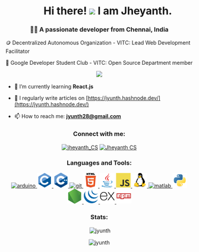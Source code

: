 <h1 align="center">
  &nbsp;&nbsp;&nbsp;&nbsp;&nbsp;&nbsp;&nbsp;Hi there! 
  <img src="https://media.giphy.com/media/hvRJCLFzcasrR4ia7z/giphy.gif" width="28">
  I am Jheyanth.
</h1>
<h3 align="center">👨‍💻 A passionate developer from Chennai, India</h3>
<p>🪙 Decentralized Autonomous Organization - VITC: Lead Web Development Facilitator</p>
<p>🔎 Google Developer Student Club - VITC: Open Source Department member</p>

<p align="center">
<!--   <a href="https://github.com/DenverCoder1/readme-typing-svg"> -->
    <img src="https://readme-typing-svg.herokuapp.com?color=ADD8E6&width=380&height=45&lines=Open-Source+Enthusiast;Perpetually+learning;Nice+To+Meet+You.;+...&center=true"></a>
</p>



- 🌱 I’m currently learning **React.js**

- 📝 I regularly write articles on [https://jyunth.hashnode.dev/](https://jyunth.hashnode.dev/)

- 📫 How to reach me: **jyunth28@gmail.com**

<h3 align="center">Connect with me:</h3>
<p align="center">
<a href="https://twitter.com/jheyanth_CS" target="blank"><img align="center" src="https://raw.githubusercontent.com/rahuldkjain/github-profile-readme-generator/master/src/images/icons/Social/twitter.svg" alt="jheyanth_CS" height="30" width="40" /></a>
<a href="https://www.linkedin.com/in/jheyanth-cs-049101243/" target="blank"><img align="center" src="https://raw.githubusercontent.com/rahuldkjain/github-profile-readme-generator/master/src/images/icons/Social/linked-in-alt.svg" alt="Jheyanth CS" height="30" width="40" /></a>
</p>

<h3 align="center">Languages and Tools:</h3>
<p align="center"> <a href="https://www.arduino.cc/" target="_blank" rel="noreferrer"> <img src="https://cdn.worldvectorlogo.com/logos/arduino-1.svg" alt="arduino" width="40" height="40"/> </a> <a href="https://www.cprogramming.com/" target="_blank" rel="noreferrer"> <img src="https://raw.githubusercontent.com/devicons/devicon/master/icons/c/c-original.svg" alt="c" width="40" height="40"/> </a> <a href="https://www.w3schools.com/cpp/" target="_blank" rel="noreferrer"> <img src="https://raw.githubusercontent.com/devicons/devicon/master/icons/cplusplus/cplusplus-original.svg" alt="cplusplus" width="40" height="40"/> </a> <a href="https://git-scm.com/" target="_blank" rel="noreferrer"> <img src="https://www.vectorlogo.zone/logos/git-scm/git-scm-icon.svg" alt="git" width="40" height="40"/> </a> <a href="https://www.w3.org/html/" target="_blank" rel="noreferrer"> <img src="https://raw.githubusercontent.com/devicons/devicon/master/icons/html5/html5-original-wordmark.svg" alt="html5" width="40" height="40"/> </a> <a href="https://www.java.com" target="_blank" rel="noreferrer"> <img src="https://raw.githubusercontent.com/devicons/devicon/master/icons/java/java-original.svg" alt="java" width="40" height="40"/> </a> <a href="https://developer.mozilla.org/en-US/docs/Web/JavaScript" target="_blank" rel="noreferrer"> <img src="https://raw.githubusercontent.com/devicons/devicon/master/icons/javascript/javascript-original.svg" alt="javascript" width="40" height="40"/> </a> <a href="https://www.linux.org/" target="_blank" rel="noreferrer"> <img src="https://raw.githubusercontent.com/devicons/devicon/master/icons/linux/linux-original.svg" alt="linux" width="40" height="40"/> </a> <a href="https://www.mathworks.com/" target="_blank" rel="noreferrer"> <img src="https://upload.wikimedia.org/wikipedia/commons/2/21/Matlab_Logo.png" alt="matlab" width="40" height="40"/> </a> <a href="https://www.python.org" target="_blank" rel="noreferrer"> <img src="https://raw.githubusercontent.com/devicons/devicon/master/icons/python/python-original.svg" alt="python" width="40" height="40"/> </a> <a href="https://nodejs.org/en" target="_blank" rel="noreferrer"> <img src="https://raw.githubusercontent.com/devicons/devicon/master/icons/nodejs/nodejs-original.svg" alt="node.js" width="40" height="40"/> </a> <a href="https://jquery.com/" target="_blank" rel="noreferrer"> <img src="https://raw.githubusercontent.com/devicons/devicon/master/icons/jquery/jquery-original.svg" alt="jquery" width="40" height="40"/> </a> <a href="https://expressjs.com/" target="_blank" rel="noreferrer"> <img src="https://raw.githubusercontent.com/devicons/devicon/master/icons/express/express-original.svg" alt="express" width="40" height="40"/> </a> <a href="https://www.npmjs.com/" target="_blank" rel="noreferrer"> <img src="https://raw.githubusercontent.com/devicons/devicon/master/icons/npm/npm-original-wordmark.svg" alt="npm" width="40" height="40"/> </a></p>

<h3 align="center">Stats:</h3>

<p align="center">&nbsp;<img align="center" src="https://github-readme-stats.vercel.app/api?username=jyunth&show_icons=true&theme=dark&locale=en" alt="jyunth" /></p>

<p align="center"><img align="center" src="https://github-readme-streak-stats.herokuapp.com/?user=jyunth&theme=dark" alt="jyunth" /></p>

